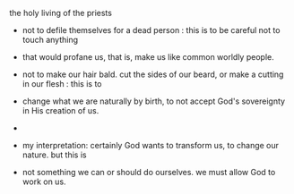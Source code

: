 the holy living of the priests

- not to defile themselves for a dead person : this is to be careful not to touch anything
- that would profane us, that is, make us like common worldly people.

- not to make our hair bald. cut the sides of our beard, or make a cutting in our flesh : this is to
-  change what we are naturally by birth, to not accept God's sovereignty in His creation of us.
-
-  my interpretation: certainly God wants to transform us, to change our nature. but this is
-  not something we can or should do ourselves. we must allow God to work on us.
